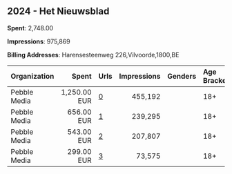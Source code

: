 ## 2024 - Het Nieuwsblad 
**Spent**: 2,748.00

**Impressions**: 975,869

**Billing Addresses**: Harensesteenweg 226,Vilvoorde,1800,BE

|Organization|Spent|Urls|Impressions|Genders|Age Brackets|Country Codes|
|:---|---:|:---|---:|:---|:---|:---|
|Pebble Media|1,250.00 EUR|[0](https://www.snap.com/political-ads/asset/c119be62e98faa0b9b11ffb34e20de5edd1e5a3506f02654ec00d25f48302b66?mediaType=png)|455,192||18+|belgium|
|Pebble Media|656.00 EUR|[1](https://www.snap.com/political-ads/asset/bb77d72b07b9dbf1be8712e45d7e6ccfebb8eff20b2e81487499272044fb4920?mediaType=mp4)|239,295||18+|belgium|
|Pebble Media|543.00 EUR|[2](https://www.snap.com/political-ads/asset/276e108abced518aec7599553e2aa6d4c79ac841966699c463c22aa12a15d7f5?mediaType=mp4)|207,807||18+|belgium|
|Pebble Media|299.00 EUR|[3](https://www.snap.com/political-ads/asset/30fab0349f6694af1a927c4dfca47cd5d7bdc2d38d441194d325f1ebd326e15f?mediaType=mp4)|73,575||18+|belgium|
